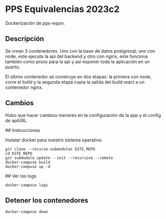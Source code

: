 # PPS Equivalencias 2023c2

Dockerización de pps-equiv.

## Descripción

Se crean 3 contenedores. Uno con la base de datos postgresql; uno con node, este ejecuta la api del backend y otro con nginx, este funciona también como proxy para la api y así exponer toda la aplicación en un puerto.

El último contenedor se construye en dos etapas: la primera con node, corre el build y la segunda etapa copia la salida del build react a un contenedor nginx.

## Cambios

Hubo que hacer cambios menores en la configuración de la app y el config de apiURL.
 
## Instrucciones

Instalar docker para nuestro sistema operativo.

```
git clone --recurse-submodules ESTE_REPO
cd ESTE_REPO
git submodule update --init --recursive --remote
docker-compose build
docker-compose up -d
```

## Ver los logs

```
docker-compose logs
```

## Detener los contenedores

```
docker-compose down
```

